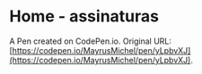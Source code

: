 # Home - assinaturas

A Pen created on CodePen.io. Original URL: [https://codepen.io/MayrusMichel/pen/yLpbvXJ](https://codepen.io/MayrusMichel/pen/yLpbvXJ).


